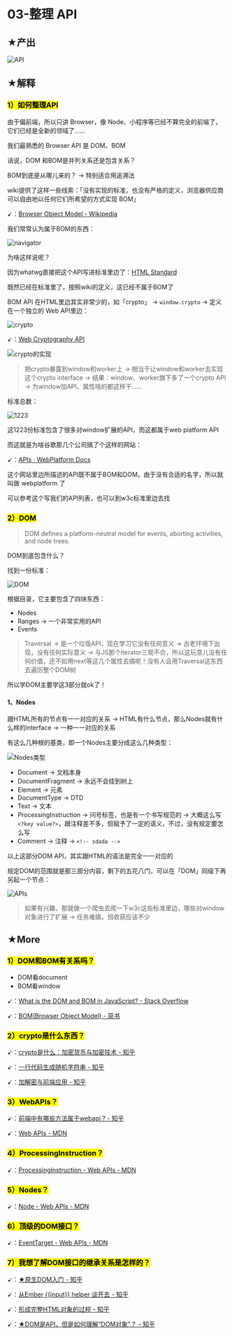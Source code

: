 # 03-整理 API

## ★产出

![API](assets/img/2020-05-08-17-43-29.png)

## ★解释

### <mark>1）如何整理API</mark>

由于偏前端，所以只讲 Browser，像 Node、小程序等已经不算完全的前端了，它们已经是全新的领域了……

我们最熟悉的 Browser API 是 DOM、BOM

话说，DOM 和BOM是并列关系还是包含关系？

BOM到底是从哪儿来的？ -> 特别适合用追溯法

wiki提供了这样一些线索：「没有实现的标准，也没有严格的定义，浏览器供应商可以自由地以任何它们所希望的方式实现 BOM」

➹：[Browser Object Model - Wikipedia](https://en.wikipedia.org/wiki/Browser_Object_Model)

我们常常认为属于BOM的东西：

![navigator](assets/img/2020-05-08-19-24-04.png)

为啥这样说呢？

因为whatwg直接把这个API写进标准里边了：[HTML Standard](https://html.spec.whatwg.org/multipage/system-state.html)

既然已经在标准里了，按照wiki的定义，这已经不属于BOM了

BOM API 在HTML里边其实非常少的，如「crypto」 -> `window.crypto` -> 定义在一个独立的 Web API里边：

![crypto](assets/img/2020-05-08-19-38-42.png)

➹：[Web Cryptography API](https://www.w3.org/TR/2017/REC-WebCryptoAPI-20170126/)

![crypto的实现](assets/img/2020-05-08-19-42-37.png)

> 把crypto暴露到window和worker上 -> 相当于让window和worker去实现这个crypto interface -> 结果：window、worker旗下多了一个crypto API -> 为window加API、属性啥的都这样干……

标准总数：

![1223](assets/img/2020-05-08-20-09-59.png)

这1223份标准包含了很多对window扩展的API，而这都属于web platform API

而这就是为啥谷歌那几个公司搞了个这样的网站：

➹：[APIs · WebPlatform Docs](https://webplatform.github.io/docs/apis/#List-of-all-APIs)

这个网站里边所描述的API既不属于BOM和DOM，由于没有合适的名字，所以就叫做 webplatform 了

可以参考这个写我们的API列表，也可以到w3c标准里边去找

### <mark>2）DOM</mark>

> DOM defines a platform-neutral model for events, aborting activities, and node trees.

DOM到底包含什么？

找到一份标准：

![DOM](assets/img/2020-05-08-20-25-22.png)

根据目录，它主要包含了四块东西：

- Nodes
- Ranges -> 一个非常实用的API
- Events

> Traversal -> 是一个垃圾API，现在学习它没有任何意义 -> 古老环境下出现，没有任何实际意义 -> 与JS那个iterator三观不合，所以这玩意儿没有任何价值，还不如用next等这几个属性去搞呢！没有人会用Traversal这东西去遍历整个DOM树

所以学DOM主要学这3部分就ok了！

#### 1、Nodes

跟HTML所有的节点有一一对应的关系 -> HTML有什么节点，那么Nodes就有什么样的interface -> 一种一一对应的关系

有这么几种根的基类，即一个Nodes主要分成这么几种类型：

![Nodes类型](assets/img/2020-05-08-20-56-45.png)

- Document -> 文档本身
- DocumentFragment -> 永远不会挂到树上
- Element -> 元素
- DocumentType -> DTD
- Text -> 文本
- ProcessingInstruction -> 问号标签，也是有一个书写规范的 -> 大概这么写`<?key value?>`，跟注释差不多，但赋予了一定的语义，不过，没有规定要怎么写
- Comment -> 注释 -> `<!-- sdada -->`

以上这部分DOM API，其实跟HTML的语法是完全一一对应的

规定DOM的范围就是那三部分内容，剩下的五花八门，可以在「DOM」同级下再另起一个节点：

![APIs](assets/img/2020-05-08-21-05-46.png)

> 如果有兴趣，那就做一个爬虫去爬一下w3c这些标准里边，哪些对window对象进行了扩展 -> 任务难搞，但收获应该不少

## ★More

### <mark>1）DOM和BOM有关系吗？</mark>

- DOM看document
- BOM看window

➹：[What is the DOM and BOM in JavaScript? - Stack Overflow](https://stackoverflow.com/questions/4416317/what-is-the-dom-and-bom-in-javascript)

➹：[BOM(Browser Object Model) - 简书](https://www.jianshu.com/p/53fe948958bb)

### <mark>2）crypto是什么东西？</mark>

➹：[crypto是什么：加密货币与加密技术 - 知乎](https://zhuanlan.zhihu.com/p/44320247)

➹：[一行代码生成随机字符串 - 知乎](https://zhuanlan.zhihu.com/p/39664122)

➹：[加解密与前端应用 - 知乎](https://zhuanlan.zhihu.com/p/138306734)

### <mark>3）WebAPIs？</mark>

➹：[前端中有哪些方法属于webapi ? - 知乎](https://www.zhihu.com/question/269302412)

➹：[Web APIs - MDN](https://developer.mozilla.org/en-US/docs/Web/API)

### <mark>4）ProcessingInstruction？</mark>

➹：[ProcessingInstruction - Web APIs - MDN](https://developer.mozilla.org/en-US/docs/Web/API/ProcessingInstruction)

### <mark>5）Nodes？</mark>

➹：[Node - Web APIs - MDN](https://developer.mozilla.org/en-US/docs/Web/API/Node)

### <mark>6）顶级的DOM接口？</mark>

➹：[EventTarget - Web APIs - MDN](https://developer.mozilla.org/en-US/docs/Web/API/EventTarget)

### <mark>7）我想了解DOM接口的继承关系是怎样的？</mark>

➹：[★原生DOM入门 - 知乎](https://zhuanlan.zhihu.com/p/32692487)

➹：[从Ember {\{input\}} helper 谈开去 - 知乎](https://zhuanlan.zhihu.com/p/81639977)

➹：[形成完整HTML对象的过程 - 知乎](https://zhuanlan.zhihu.com/p/40795400)

➹：[★DOM是API，但是如何理解“DOM对象”？ - 知乎](https://www.zhihu.com/question/362094492/answer/944862275)

